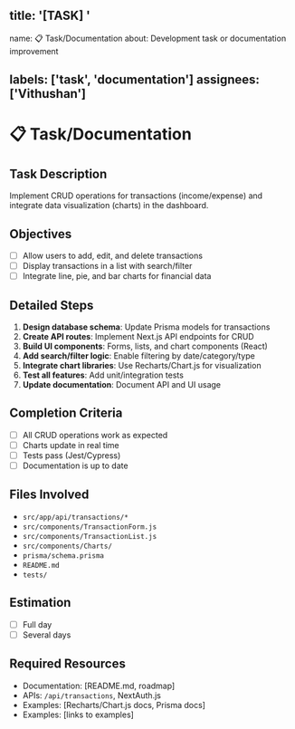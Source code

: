 title: '[TASK] '
---
name: 📋 Task/Documentation
about: Development task or documentation improvement

labels: ['task', 'documentation']
assignees: ['Vithushan']
---

# 📋 Task/Documentation

## Task Description

Implement CRUD operations for transactions (income/expense) and integrate data visualization (charts) in the dashboard.

## Objectives

- [ ] Allow users to add, edit, and delete transactions
- [ ] Display transactions in a list with search/filter
- [ ] Integrate line, pie, and bar charts for financial data

## Detailed Steps

1. **Design database schema**: Update Prisma models for transactions
2. **Create API routes**: Implement Next.js API endpoints for CRUD
3. **Build UI components**: Forms, lists, and chart components (React)
4. **Add search/filter logic**: Enable filtering by date/category/type
5. **Integrate chart libraries**: Use Recharts/Chart.js for visualization
6. **Test all features**: Add unit/integration tests
7. **Update documentation**: Document API and UI usage

## Completion Criteria

- [ ] All CRUD operations work as expected
- [ ] Charts update in real time
- [ ] Tests pass (Jest/Cypress)
- [ ] Documentation is up to date

## Files Involved

- `src/app/api/transactions/*`
- `src/components/TransactionForm.js`
- `src/components/TransactionList.js`
- `src/components/Charts/`
- `prisma/schema.prisma`
- `README.md`
- `tests/`

## Estimation

- [ ] Full day
- [ ] Several days

## Required Resources

- Documentation: [README.md, roadmap]
- APIs: `/api/transactions`, NextAuth.js
- Examples: [Recharts/Chart.js docs, Prisma docs]
- Examples: [links to examples]
